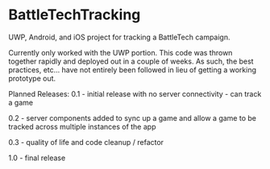 # BattleTechTracking
 UWP, Android, and iOS project for tracking a BattleTech campaign.

Currently only worked with the UWP portion.  This code was thrown together rapidly and deployed out in a couple of weeks.  As such, the best practices, etc... have not entirely been followed in lieu of getting a working prototype out.

Planned Releases:
0.1 - initial release with no server connectivity - can track a game

0.2 - server components added to sync up a game and allow a game to be tracked across multiple instances of the app

0.3 - quality of life and code cleanup / refactor

1.0 - final release
